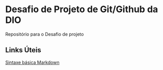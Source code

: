 # Desafio de Projeto de Git/Github da DIO
Repositório para o Desafio de projeto

## Links Úteis
[Sintaxe básica Markdown](https://www.markdownguide.org/basic-syntax/)
